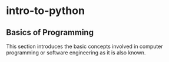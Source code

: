 # intro-to-python

## Basics of Programming
This section introduces the basic concepts involved in computer programming or software engineering as it is also known.
